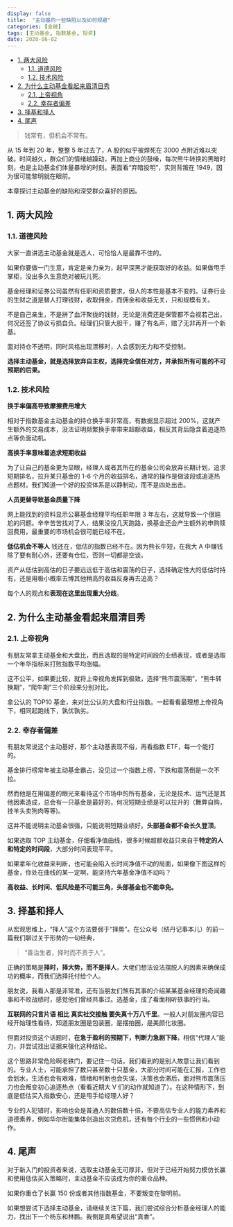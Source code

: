 ```yaml
---
display: false
title:  "主动基的一些缺陷以及如何规避"
categories: [金融]
tags: [主动基金, 指数基金, 投资]
date: 2020-06-02
---
```

- [1. 两大风险](#1-两大风险)
  - [1.1. 道德风险](#11-道德风险)
  - [1.2. 技术风险](#12-技术风险)
- [2. 为什么主动基金看起来眉清目秀](#2-为什么主动基金看起来眉清目秀)
  - [2.1. 上帝视角](#21-上帝视角)
  - [2.2. 幸存者偏差](#22-幸存者偏差)
- [3. 择基和择人](#3-择基和择人)
- [4. 尾声](#4-尾声)
  
> 钱常有，但机会不常有。

从 15 年到 20 年，整整 5 年过去了，A 股的似乎被焊死在 3000 点附近难以突破。时间越久，群众们的情绪越躁动，再加上商业的鼓噪，每次熊牛转换的黑暗时刻，也是主动基金们体量暴增的时刻。表面看“弃暗投明”，实则背叛在 1949，因为很可能黎明就在眼前。

本章探讨主动基金的缺陷和深受群众喜好的原因。

## 1. 两大风险

### 1.1. 道德风险

大家一直讲选主动基金就是选人，可恰恰人是最靠不住的。

如果你要做一门生意，肯定是亲力亲为，起早深黑才能获取好的收益。如果做甩手掌柜，没出多久生意绝对被玩儿死。

基金经理和证券公司虽然有任职和资质要求，但人的本性是基本不变的。证券行业的生财之道是替人打理钱财，收取佣金，而佣金和收益无关，只和规模有关。

不是自己亲生，不是拼了血汗聚拢的钱财，无论是消费还是保管都不会视若己出，何况还签了协议亏损自负。经理们只管大胆干，赚了有名声，赔了无非再开一个新基。

面对持仓不透明，同时风格出现漂移时，人会感到无力和不受控制。

**选择主动基金，就是选择放弃自主权，选择完全信任对方，并承担所有可能的不可预期的后果。**

### 1.2. 技术风险

**换手率偏高导致摩擦费用增大**

相对于指数基金主动基金的持仓换手率非常高，有数据显示超过 200%，这就产生额外的交易成本，没法证明频繁换手率带来超额收益，相反其背后隐含着追逐热点等负面动机。

**高换手率意味着追求短期收益**

为了让自己的基金更为显眼，经理人或者其所在的基金公司会放弃长期计划，追求短期排名，拉升某只基金的 1-6 个月的收益排名，通常的操作是做波段或追逐热点题材。我们知道一个好的投资体系是以静制动，而不是四处出击。

**人员更替导致基金质量下降**

网上能找到的资料显示公募基金经理平均任职年限 3 年左右，这就导致一个很尴尬的问题。辛辛苦苦找对了人，结果没投几天跑路，换基金还会产生额外的申购赎回费用，最重要的市场机会很可能已经不在。

**低估机会不等人**
钱还在，低估的指数已经不在。因为熊长牛短，在我大 A 中赚钱除了要有耐心外，还要有仓位，否则一切都是空谈。

资产从低估到高估的日子要远远低于高估和震荡的日子，选择确定性大的低估时持有，还是用极小概率去博其他稍高的收益反身再去追高？

每个人的观点和**表现在这里出现重大分歧**。

## 2. 为什么主动基金看起来眉清目秀

### 2.1. 上帝视角

有朋友常拿主动基金和大盘比，而且选取的是特定时间段的业绩表现，或者是选取一个年华指标来打败指数平均涨幅。

这不公平，如果要比较，就将上帝视角发挥到极致，选择“熊市震荡期”，“熊牛转换期”，“爬牛期”三个阶段来分别对比。

拿公认的 TOP10 基金，来对比公认的大盘和行业指数。一起看看最理想上帝视角下，相同起跑线下，孰优孰劣。

### 2.2. 幸存者偏差

有朋友常说这个主动基好，那个主动基表现不俗，再看指数 ETF，每一个能打的。

基金排行榜常年被主动基金霸占，没见过一个指数上榜，下跌和震荡倒是一次不拉。

然而他是在用偏差的眼光来看待这个市场中的所有基金，无论是技术、运气还是其他因素造成，总会有一只基金是最好的，何况短期业绩是可以拉升的（舞弊自购，挂羊头卖狗肉等等)。

这并不能说明主动基金很强，只能说明短期业绩好。**头部基金都不会长久登顶**。

如果选取 TOP 主动基金，仔细看净值曲线，很多时候超额收益只来自于**特定的人和特定的时间段**，大部分时间表现平平。

如果拿年化收益来判断，也可能会陷入长时间净值不动的局面，如果像下图这样的基金，你处在曲线的某一定啊，能坚持六年基金净值不动吗？

**高收益、长时间、低风险是不可能三角，头部基金也不能幸免。**

## 3. 择基和择人

从宏观思维上，“择人”这个方法要弱于“择势”。在公众号（结丹记事本儿）的前一篇我们聊过关于形势的一句经典，

> “善治生者，择时而不责于人”。

正确的策略是**择时，择大势，而不是择人**，大佬们想法设法摆脱人的因素来确保成功的概率，而我们选择托付给个人。

朋友说，我看人那是非常准，还有当朋友们煞有其事的介绍某某基金经理的奇闻趣事和不败战绩时，感觉他们曾经共事过。选基金，成了看面相听轶事的行当。

**互联网的只言片语 相比 真实社交接触 要失真十万八千里**。一般人对朋友圈内容已经开始理性看待，知道朋友圈是包装圈，是摆拍圈，是美颜化妆圈。

但面对投资这个话题时，**在急于盈利的预期下，判断力急剧下降**，相信“代理人”能力，并尝试找出证据来强化这种结论。

这个思路非常危险啊老铁门，要记住一句话，我们看到的是别人故意让我们看到的。专业人士，可能承担了数只甚至数十只基金，大部分时间可能在汇报，工作也会划水，生活也会有艰难，情绪和判断也会失误，决策也会滞后，面对熊市震荡压力也会叛变初心追逐热点（看看近期大 V 们的动作就知道了）。在这种情形下，到底是低估买入指数安心，还是甩手给经理人好？

专业的人犯错时，影响也会是普通人的数倍数十倍，不要高估专业人的能力素养和道德素养，例如华尔街能集体创造出次贷危机，还有每个行业的一些惯例和小动作。

## 4. 尾声

对于新入门的投资者来说，选取主动基金无可厚非，但对于已经开始努力模仿长赢和使用低估买入策略时，主动基金不应该成为你的重仓品种。

如果你重仓了长赢 150 份或者其他指数基金，不要叛变在黎明前。

如果想尝试下选择主动基金，请继续关注下篇，我们尝试综合分析基金经理人的能力，找出下一个杨东和林鹏。我倒是真希望说出“真香”。
